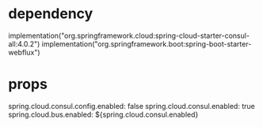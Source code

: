 # dependency
implementation("org.springframework.cloud:spring-cloud-starter-consul-all:4.0.2")
implementation("org.springframework.boot:spring-boot-starter-webflux")
                                                        
# props
spring.cloud.consul.config.enabled: false
spring.cloud.consul.enabled: true
spring.cloud.bus.enabled: ${spring.cloud.consul.enabled}